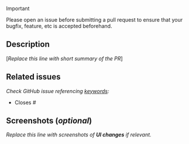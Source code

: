 > [!IMPORTANT]
> Please open an issue before submitting a pull request to ensure that your bugfix, feature, etc is accepted beforehand.

## Description

[_Replace this line with short summary of the PR_]

## Related issues

_Check GitHub issue referencing [keywords](https://docs.github.com/en/issues/tracking-your-work-with-issues/linking-a-pull-request-to-an-issue#linking-a-pull-request-to-an-issue-using-a-keyword):_

-   Closes #

## Screenshots (_optional_)

_Replace this line with screenshots of **UI changes** if relevant._
